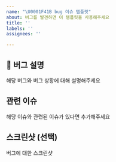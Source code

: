 ```yaml
---
name: "\U0001F41B bug 이슈 템플릿"
about: 버그를 발견하면 이 템플릿을 사용해주세요
title: ''
labels: ''
assignees: ''

---
```


## 🐛 버그 설명

해당 버그와 버그 상황에 대해 설명해주세요

## 관련 이슈

해당 이슈와 관련된 이슈가 있다면 추가해주세요

## 스크린샷 (선택)

버그에 대한 스크린샷
